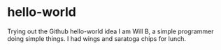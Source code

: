 # hello-world
Trying out the Github hello-world idea
I am Will B, a simple programmer doing simple things.
I had wings and saratoga chips for lunch.
